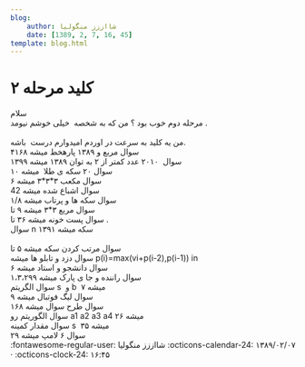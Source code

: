 ```yaml
---
blog:
    author: شااززز منگولیا
    date: [1389, 2, 7, 16, 45]
template: blog.html
---
```

# کلید مرحله ۲

<div class="cnt">
سلام<br/>مرحله دوم خوب بود ؟ من که به شخصه  خیلی خوشم نیومد .<br/><br/>من یه کلید به سرعت در اوردم امیدوارم درست  باشه. <br/>سوال مربع و ۱۳۸۹ پارهخط میشه ۴۱۶۸ <br/>سوال  ۲۰۱۰ عدد کمتر از ۲ به توان ۱۳۸۹ میشه ۱۳۹۹<br/>سوال ۲۰ سکه ی طلا  میشه ۱۰<br/>سوال مکعب ۳*۳*۳ میشه ۶<br/>سوال اشباع شده میشه 42<br/>سوال سکه ها و پرتاب میشه ۱/۸<br/>سوال مربع ۳*۳ میشه ۹ تا<br/>سوال پست خونه میشه ۳۶ تا .<br/>سوال n سکه میشه ۱۳۹۱<br/><br/>سوال مرتب کردن سکه میشه ۵ تا <br/>سوال دزد و تابلو ها میشه p(i)=max(vi+p(i-2),p(i-1)) in<br/>سوال دانشجو و استاد میشه ۶<br/>سوال راننده و جا ی پارک میشه ۱،۳،۲۹۹<br/>سوال الگریتم s  و b  میشه ۷<br/>سوال لیگ فوتبال میشه ۹<br/>سوال طرح سوال میشه ۱۶۸<br/>سوال الگوریتم رو a1 a2 a3 a4 میشه ۲۶<br/>سوال مقدار کمینه s  میشه ۳۵<br/>سوال ۶ لامپ میشه ۲۹<br/>
</div>

<div class="blog-info" markdown>
<span class="blog-author">
:fontawesome-regular-user: شااززز منگولیا
</span>
<span class="blog-date">
:octicons-calendar-24: ۱۳۸۹/۰۲/۰۷ · :octicons-clock-24: ۱۶:۴۵
</span>
</div>

